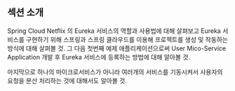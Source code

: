 ## 섹션 소개

Spring Cloud Netflix 의 Eureka 서비스의 역할과 사용법에 대해 살펴보고
Eureka 서비스를 구현하기 위해 스프링과 스프링 클라우드를 이용해 프로젝트를 생성 및 작동하는 방식에 대해 살펴볼 것.
그 다음 첫번째 예제 애플리케이션으로써 User Mico-Service Application 개발 후 Eureka 서비스에 등록하는 방법에 대해 알아볼 것.

마지막으로 하나의 마이크로서비스가 아니라 여러개의 서비스를 기동시켜서 사용자의 요청을 분산 처리하는 것에 대해서도 알아볼 것.

